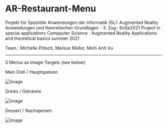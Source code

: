# AR-Restaurant-Menu
Projekt für Spezielle Anwendungen der Informatik (SL): Augmented Reality Anwendungen und theoretischen Grundlagen - 3. Zug- SoSe2021
Project in special applications Compputer Science : Augmented Reality Applications and theoretical basics summer 2021

Team : Michelle Pötsch, Markus Müller, Minh Anh Vu
_________________________________________________________________________________ 
 
3 Menus as Image-Targets (see below)

 
Main Dish / Hauptspeisen


![image](https://user-images.githubusercontent.com/56310257/123633577-ab05d400-d819-11eb-9358-0039d23c7aa3.png)


Drinks / Getränke


![image](https://user-images.githubusercontent.com/56310257/123633597-b0fbb500-d819-11eb-9248-e2d6a6c8546e.png)


Dessert / Nachspeisen


![image](https://user-images.githubusercontent.com/56310257/123633624-b6f19600-d819-11eb-91ee-43613174e0f7.png)
